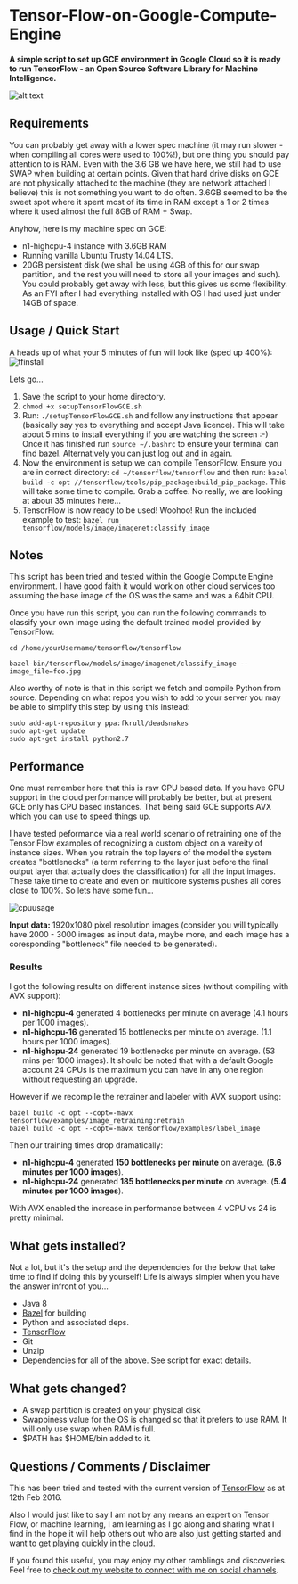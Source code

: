 # Tensor-Flow-on-Google-Compute-Engine

**A simple script to set up GCE environment in Google Cloud so it is ready to run TensorFlow - an Open Source Software Library for Machine Intelligence.**

![alt text](https://cloud.githubusercontent.com/assets/4972997/13024300/8889655a-d1a7-11e5-8bb5-5bb4e72bf21e.png "Recognizing Pandas on GCE!")

## Requirements

You can probably get away with a lower spec machine (it may run slower - when compiling all cores were used to 100%!), but one thing you should pay attention to is RAM. Even with the 3.6 GB we have here, we still had to use SWAP when building at certain points. Given that hard drive disks on GCE are not physically attached to the machine (they are network attached I believe) this is not something you want to do often. 3.6GB seemed to be the sweet spot where it spent most of its time in RAM except a 1 or 2 times where it used almost the full 8GB of RAM + Swap. 

Anyhow, here is my machine spec on GCE:

* n1-highcpu-4 instance with 3.6GB RAM
* Running vanilla Ubuntu Trusty 14.04 LTS.
* 20GB persistent disk (we shall be using 4GB of this for our swap partition, and the rest you will need to store all your images and such). You could probably get away with less, but this gives us some flexibility. As an FYI after I had everything installed with OS I had used just under 14GB of space.


## Usage / Quick Start

A heads up of what your 5 minutes of fun will look like (sped up 400%):
![tfinstall](https://cloud.githubusercontent.com/assets/4972997/13024353/24cfb9d2-d1a8-11e5-9e61-3f5e81e8fe66.gif)

Lets go...

1. Save the script to your home directory.
2. ```chmod +x setupTensorFlowGCE.sh ```
3. Run: ```./setupTensorFlowGCE.sh``` and follow any instructions that appear (basically say yes to everything and accept Java licence). This will take about 5 mins to install everything if you are watching the screen :-) Once it has finished run ```source ~/.bashrc``` to ensure your terminal can find bazel. Alternatively you can just log out and in again.
4. Now the environment is setup we can compile TensorFlow. Ensure you are in correct directory: ```cd ~/tensorflow/tensorflow``` and then run: ```bazel build -c opt //tensorflow/tools/pip_package:build_pip_package```. This will take some time to compile. Grab a coffee. No really, we are looking at about 35 minutes here...
5. TensorFlow is now ready to be used! Woohoo! Run the included example to test: ```bazel run tensorflow/models/image/imagenet:classify_image```


## Notes
This script has been tried and tested within the Google Compute Engine environment. I have good faith it would work on other cloud services too assuming the base image of the OS was the same and was a 64bit CPU.

Once you have run this script, you can run the following commands to classify your own image using the default trained model provided by TensorFlow:

```shell
cd /home/yourUsername/tensorflow/tensorflow
```

```shell
bazel-bin/tensorflow/models/image/imagenet/classify_image --image_file=foo.jpg
```

Also worthy of note is that in this script we fetch and compile Python from source. Depending on what repos you wish to add to your server you may be able to simplify this step by using this instead:

```shell
sudo add-apt-repository ppa:fkrull/deadsnakes
sudo apt-get update
sudo apt-get install python2.7
```


## Performance

One must remember here that this is raw CPU based data. If you have GPU support in the cloud performance will probably be better, but at present GCE only has CPU based instances. That being said GCE supports AVX which you can use to speed things up.

I have tested peformance via a real world scenario of retraining one of the Tensor Flow examples of recognizing a custom object on a vareity of instance sizes. When you retrain the top layers of the model the system creates "bottlenecks" (a term referring to the layer just before the final output layer that actually does the classification) for all the input images. These take time to create and even on multicore systems pushes all cores close to 100%. So lets have some fun...

![cpuusage](https://cloud.githubusercontent.com/assets/4972997/13094360/0b3db572-d4bf-11e5-8555-acc9bf143987.gif)

**Input data:** 1920x1080 pixel resolution images (consider you will typically have 2000 - 3000 images as input data, maybe more, and each image has a coresponding "bottleneck" file needed to be generated).


### Results

I got the following results on different instance sizes (without compiling with AVX support):

* **n1-highcpu-4** generated 4 bottlenecks per minute on average (4.1 hours per 1000 images).
* **n1-highcpu-16** generated 15 bottlenecks per minute on average. (1.1 hours per 1000 images).
* **n1-highcpu-24** generated 19 bottlenecks per minute on average. (53 mins per 1000 images). It should be noted that with a default Google account 24 CPUs is the maximum you can have in any one region without requesting an upgrade.

However if we recompile the retrainer and labeler with AVX support using:

```shell
bazel build -c opt --copt=-mavx tensorflow/examples/image_retraining:retrain
bazel build -c opt --copt=-mavx tensorflow/examples/label_image
```

Then our training times drop dramatically:

* **n1-highcpu-4** generated **150 bottlenecks per minute** on average. (**6.6 minutes per 1000 images**).
* **n1-highcpu-24** generated **185 bottlenecks per minute** on average. (**5.4 minutes per 1000 images**).

With AVX enabled the increase in performance between 4 vCPU vs 24 is pretty minimal. 


## What gets installed?

Not a lot, but it's the setup and the dependencies for the below that take time to find if doing this by yourself! 
Life is always simpler when you have the answer infront of you...

* Java 8
* [Bazel](https://github.com/bazelbuild/bazel) for building
* Python and associated deps.
* [TensorFlow](https://github.com/tensorflow/tensorflow)
* Git
* Unzip
* Dependencies for all of the above. See script for exact details.


## What gets changed?

* A swap partition is created on your physical disk
* Swappiness value for the OS is changed so that it prefers to use RAM. It will only use swap when RAM is full.
* $PATH has $HOME/bin added to it.
 

## Questions / Comments / Disclaimer

This has been tried and tested with the current version of [TensorFlow](https://github.com/tensorflow/tensorflow) as at 12th Feb 2016.

Also I would just like to say I am not by any means an expert on Tensor Flow, or machine learning, I am learning as I go along and sharing what I find in the hope it will help others out who are also just getting started and want to get playing quickly in the cloud.

If you found this useful, you may enjoy my other ramblings and discoveries. Feel free to [check out my website to connect with me on social channels](http://www.jasonmayes.com).
